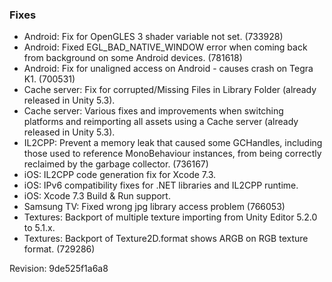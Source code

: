 ### Fixes

*   Android: Fix for OpenGLES 3 shader variable not set. (733928)
*   Android: Fixed EGL\_BAD\_NATIVE\_WINDOW error when coming back from background on some Android devices. (781618)
*   Android: Fix for unaligned access on Android - causes crash on Tegra K1. (700531)
*   Cache server: Fix for corrupted/Missing Files in Library Folder (already released in Unity 5.3).
*   Cache server: Various fixes and improvements when switching platforms and reimporting all assets using a Cache server (already released in Unity 5.3).
*   IL2CPP: Prevent a memory leak that caused some GCHandles, including those used to reference MonoBehaviour instances, from being correctly reclaimed by the garbage collector. (736167)
*   iOS: IL2CPP code generation fix for Xcode 7.3.
*   iOS: IPv6 compatibility fixes for .NET libraries and IL2CPP runtime.
*   iOS: Xcode 7.3 Build & Run support.
*   Samsung TV: Fixed wrong jpg library access problem (766053)
*   Textures: Backport of multiple texture importing from Unity Editor 5.2.0 to 5.1.x.
*   Textures: Backport of Texture2D.format shows ARGB on RGB texture format. (729286)

Revision: 9de525f1a6a8